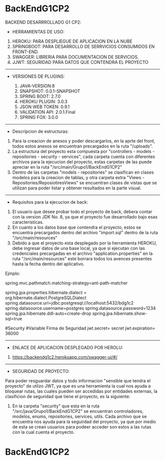 ﻿# BackEndG1CP2
BACKEND DESARRROLLADO G1 CP2:

- HERRAMIENTAS DE USO:
 1. HEROKU: PARA DESPLIEGUE DE APLICACION EN LA NUBE
 2. SPRINGBOOT: PARA DESARROLLO DE SERRVICIOS CONSUMIDOS EN FRONT-END.
 3. SWAGGER: LIBRERIA PARA DOCUMENTACION DE SERVICIOS.
 4. JJWT: SEGURIDAD PARA DATOS QUE CONTENDRA EL PROYECTO

*************************************************************************************************************************************************

- VERSIONES DE PLUGINS: 

  1. JAVA-VERSION:8
  2. SNAPSHOT: 0.0.1-SNAPSHOT
  3. SPRING BOOT: 2.7.0
  4. HEROKU PLUGIN: 3.0.3
  5. JSON WEB TOKEN: 0.9.1
  6. VALIDATION API: 2.0.1.Final
  7. SPRING FOX: 3.0.0


*************************************************************************************************************************************************
- Descripcion de estructuras: 

1. Para la creacion de anexos y poder descargarlos, en la aprte del front, todos estos anexos se encuentran precargados en la ruta "/uploads".
2. La estructura del proyecto esta compuesta por "controllers - models - repositories - security - services", cada carpeta cuenta con diferentes archivos para la ejecucion del proyecto, estas carpetas de las puede apreciar en la ruta "/src/main/Grupo1/BackEndG1CP2"
3. Dentro de las carpetas "models - repositories" se clasifican en clases modelos para la creacion de tablas, y otra carpeta extra "Views - Repositories/ReposiotiresViews" se encuentran clases de vistas que se utilizan para poder listar y obtener resultados en la parte visual. 

*************************************************************************************************************************************************
- Requisitos para la ejecucion de back:

1. El usuario que desee probar todo el proyecto de back, debera contar con la version JDK No. 8, ya que el proyecto fue desarrollado bajo esas caracteristicas.
2. En cuanto a los datos base que contendra el proyecto, estos se encuentra precargados dentro del archivo "import.sql" dentro de la ruta "/src/main/resources"
3. Debido a que el proyecto esta desplegado por la herramienta HEROKU, debe ingresar datos de una base local, ya que si ejecutan con las credenciales precargadas en el archivo "application.properties" en la ruta "/src/main/resources" este borrara todos los avences presentes hasta la fecha dentro del aplicativo. 

Ejmplo: 

spring.mvc.pathmatch.matching-strategy=ant-path-matcher


spring.jpa.properties.hibernate.dialect = org.hibernate.dialect.PostgreSQLDialect
spring.datasource.url=jdbc:postgresql://localhost:5432/bdg1c2
spring.datasource.username=postgres
spring.datasource.password=1234
spring.jpa.hibernate.ddl-auto=create-drop
spring.jpa.hibernate.show-sql=true


#Security
#Variable Firma de Seguridad
jwt.secret= secret
jwt.expiration= 36000   


*************************************************************************************************************************************************
- ENLACE DE APLICACION DESPLEGADO POR HEROLU: 

1. https://backendg1c2.herokuapp.com/swagger-ui/#/

*************************************************************************************************************************************************
- SEGURIDAD DE PROYECTO:

Para poder resguardar datos y todo informacion "sensible que tendra el proyecto" de utilzo JWT, ya que es una herramienta la cual nos ayuda a bloquear rutas, las cuales pueden ser accedidas por entidades externas, la clasificion de seguridad que tiene el proyecto, es la siguiente:

1. En la carpeta "security" que esta en la ruta "/src/java/Grupo1/BackEndG1CP2" se encuentran controladores, modelos, enums, repositories, services, utils. Cada archivo que se encuentra nos ayuda para la seguirdad del proyecto, ya que por medio de esta se crean usuarios para podeer acceder son estos a las rutas con la cual cuenta el proyecto.

# BackEndG1CP2
